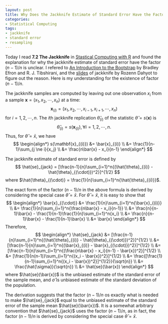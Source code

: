```yaml
---
layout: post
title: Why Does the Jackknife Estimate of Standard Error Have the Factor (n-1)/n?
categories: 
- Statistical Computing
tags:
- jackknife
- standard error
- resampling
---
```


Today I read **7.2 The Jackknife** in [Stastical Computing with R](http://www.amazon.com/Statistical-Computing-Chapman-Hall-Series/dp/1584885459) and found the explanation for why the jackknife estimate of standard error have the factor $(n-1)/n$ is unclear. I refered to [An Introduction to the Bootstrap](http://www.amazon.com/Introduction-Bootstrap-Monographs-Statistics-Probability/dp/0412042312) by Bradley Efron and R. J. Tibshirani, and the [slides](https://www.scss.tcd.ie/Rozenn.Dahyot/453Bootstrap/04_Jackknife.pdf) of jackknife by Rozenn Dahyot to figure out the reason. Here is my understanding for the existence of factor $(n-1)/n$.

The jackknife samples are computed by leaving out one observation $x_i$ from a sample $\mathbf{x} = (x_1, x_2, \cdots, x_n)$ at a time:
$$
\mathbf{x}_{(i)} = (x_1, x_2, \cdots, x_{i-1}, x_{i+1}, \cdots, x_n)
$$
for $i = 1, 2, \cdots, n$. The $i$th jackknife replication $\hat{\theta}_{(i)}$ of the statistic $\hat{\theta} = s(\mathbf{x})$ is
$$
\hat{\theta}_{(i)} = s(\mathbf{x}_{(i)}), \forall i = 1, 2, \cdots, n.
$$
Thus, for $\hat{\theta} = \bar{x}$, we have
$$
\begin{align*}
s(\mathbf{x}_{(i)}) &= \bar{x}_{(i)} \\
                    &= \frac{1}{n-1}\sum_{j \ne i}{x_j} \\
                    &= \frac{n\bar{x} - x_i}{n-1}
\end{align*}
$$


The jackknife estimate of standard error is defined by
$$
\hat{se}_{jack} = [\frac{n-1}{n}\sum_{i=1}^n{(\hat{\theta}_{(i)} - \hat{\theta}_{(\cdot)})^2}]^{1/2}
$$
where $\hat{\theta}_{(\cdot)} = \frac{1}{n}\sum_{i=1}^n{\hat{\theta}_{(i)}}$.

The exact form of the factor $(n-1)/n$ in the above formula is derived by considering the special case $\hat{\theta} = \bar{x}$. For $\hat{\theta} = \bar{x}$, it is easy to show that
$$
\begin{align*}
\bar{x}_{(\cdot)} &= \frac{1}{n}\sum_{i=1}^n{\bar{x}_{(i)}} \\
                  &= \frac{1}{n}\sum_{i=1}^n{\frac{n\bar{x} - x_i}{n-1}} \\
                  &= \frac{n}{n-1}\bar{x} - \frac{1}{n-1}\frac{1}{n}\sum_{i=1}^n{x_i} \\
                  &= \frac{n}{n-1}\bar{x} - \frac{1}{n-1}\bar{x} \\
                  &= \bar{x}
\end{align*}
$$
Therefore, 
$$
\begin{align*}
\hat{se}_{jack} &= [\frac{n-1}{n}\sum_{i=1}^n{(\hat{\theta}_{(i)} - \hat{\theta}_{(\cdot)})^2}]^{1/2} \\
                &= [\frac{n-1}{n}\sum_{i=1}^n{(\bar{x}_{(i)} - \bar{x}_{(\cdot)})^2}]^{1/2} \\
                &= [\frac{n-1}{n}\sum_{i=1}^n{(\frac{n\bar{x} - x_i}{n-1} - \bar{x})^2}]^{1/2} \\
                &= [\frac{1}{n(n-1)}\sum_{i=1}^n{(x_i - \bar{x})^2}]^{1/2} \\
                &= \frac{[\frac{1}{n-1}\sum_{i=1}^n{(x_i - \bar{x})^2}]^{1/2}}{\sqrt{n}} \\
                &= \frac{\hat{\sigma}}{\sqrt{n}} \\
                &= \hat{se}(\bar{x})
\end{align*}
$$
where $\hat{se}(\bar{x})$ is the unbiased estimate of the standard error of the sample mean, and $\hat{\sigma}$ is unbiased estimate of the standard deviation of the population.

The derivation suggests that the factor $(n-1)/n$ os exactly what is needed to make $\hat{se}_{jack}$ equal to the unbiased estimate of the standard error of the sample mean $\hat{se}(\bar{x})$. It is a somewhat arbitrary convention that $\hat{se}_{jack}$ uses the factor $(n-1)/n$, as in fact, the factor $(n-1)/n$ is derived by considering the special case $\hat{\theta} = \bar{x}$.
